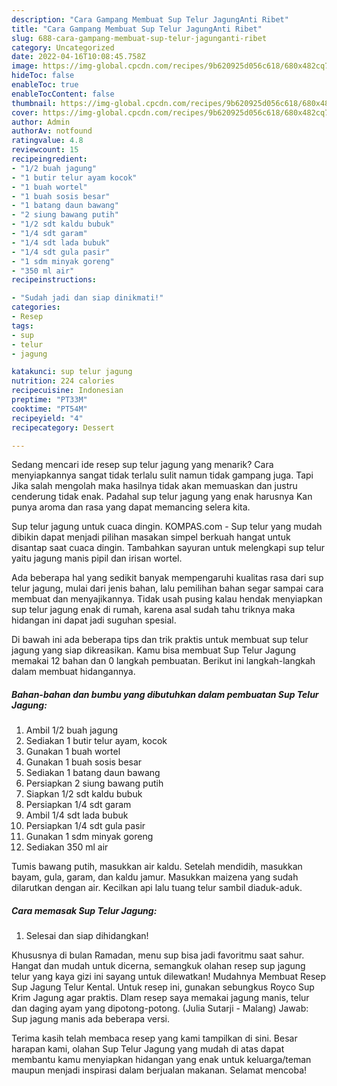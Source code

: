 ```yaml
---
description: "Cara Gampang Membuat Sup Telur JagungAnti Ribet"
title: "Cara Gampang Membuat Sup Telur JagungAnti Ribet"
slug: 688-cara-gampang-membuat-sup-telur-jagunganti-ribet
category: Uncategorized
date: 2022-04-16T10:08:45.758Z
image: https://img-global.cpcdn.com/recipes/9b620925d056c618/680x482cq70/sup-telur-jagung-foto-resep-utama.jpg
hideToc: false
enableToc: true
enableTocContent: false
thumbnail: https://img-global.cpcdn.com/recipes/9b620925d056c618/680x482cq70/sup-telur-jagung-foto-resep-utama.jpg
cover: https://img-global.cpcdn.com/recipes/9b620925d056c618/680x482cq70/sup-telur-jagung-foto-resep-utama.jpg
author: Admin
authorAv: notfound
ratingvalue: 4.8
reviewcount: 15
recipeingredient:
- "1/2 buah jagung"
- "1 butir telur ayam kocok"
- "1 buah wortel"
- "1 buah sosis besar"
- "1 batang daun bawang"
- "2 siung bawang putih"
- "1/2 sdt kaldu bubuk"
- "1/4 sdt garam"
- "1/4 sdt lada bubuk"
- "1/4 sdt gula pasir"
- "1 sdm minyak goreng"
- "350 ml air"
recipeinstructions:

- "Sudah jadi dan siap dinikmati!"
categories:
- Resep
tags:
- sup
- telur
- jagung

katakunci: sup telur jagung 
nutrition: 224 calories
recipecuisine: Indonesian
preptime: "PT33M"
cooktime: "PT54M"
recipeyield: "4"
recipecategory: Dessert

---
```



Sedang mencari ide resep sup telur jagung yang menarik? Cara menyiapkannya sangat tidak terlalu sulit namun tidak gampang juga. Tapi Jika salah mengolah maka hasilnya tidak akan memuaskan dan justru cenderung tidak enak. Padahal sup telur jagung yang enak harusnya Kan punya aroma dan rasa yang dapat memancing selera kita.


Sup telur jagung untuk cuaca dingin. KOMPAS.com - Sup telur yang mudah dibikin dapat menjadi pilihan masakan simpel berkuah hangat untuk disantap saat cuaca dingin. Tambahkan sayuran untuk melengkapi sup telur yaitu jagung manis pipil dan irisan wortel.

Ada beberapa hal yang sedikit banyak mempengaruhi kualitas rasa dari sup telur jagung, mulai dari jenis bahan, lalu pemilihan bahan segar sampai cara membuat dan menyajikannya. Tidak usah pusing kalau hendak menyiapkan sup telur jagung enak di rumah, karena asal sudah tahu triknya maka hidangan ini dapat jadi suguhan spesial.


Di bawah ini ada beberapa tips dan trik praktis untuk membuat sup telur jagung yang siap dikreasikan. Kamu bisa membuat Sup Telur Jagung memakai 12 bahan dan 0 langkah pembuatan. Berikut ini langkah-langkah dalam membuat hidangannya.

<!--inarticleads1-->

##### Bahan-bahan dan bumbu yang dibutuhkan dalam pembuatan Sup Telur Jagung:

1. Ambil 1/2 buah jagung
1. Sediakan 1 butir telur ayam, kocok
1. Gunakan 1 buah wortel
1. Gunakan 1 buah sosis besar
1. Sediakan 1 batang daun bawang
1. Persiapkan 2 siung bawang putih
1. Siapkan 1/2 sdt kaldu bubuk
1. Persiapkan 1/4 sdt garam
1. Ambil 1/4 sdt lada bubuk
1. Persiapkan 1/4 sdt gula pasir
1. Gunakan 1 sdm minyak goreng
1. Sediakan 350 ml air


Tumis bawang putih, masukkan air kaldu. Setelah mendidih, masukkan bayam, gula, garam, dan kaldu jamur. Masukkan maizena yang sudah dilarutkan dengan air. Kecilkan api lalu tuang telur sambil diaduk-aduk. 

<!--inarticleads2-->

##### Cara memasak Sup Telur Jagung:


1. Selesai dan siap dihidangkan!

Khususnya di bulan Ramadan, menu sup bisa jadi favoritmu saat sahur. Hangat dan mudah untuk dicerna, semangkuk olahan resep sup jagung telur yang kaya gizi ini sayang untuk dilewatkan! Mudahnya Membuat Resep Sup Jagung Telur Kental. Untuk resep ini, gunakan sebungkus Royco Sup Krim Jagung agar praktis. Dlam resep saya memakai jagung manis, telur dan daging ayam yang dipotong-potong. (Julia Sutarji - Malang) Jawab: Sup jagung manis ada beberapa versi. 

Terima kasih telah membaca resep yang kami tampilkan di sini. Besar harapan kami, olahan Sup Telur Jagung yang mudah di atas dapat membantu kamu menyiapkan hidangan yang enak untuk keluarga/teman maupun menjadi inspirasi dalam berjualan makanan. Selamat mencoba!
